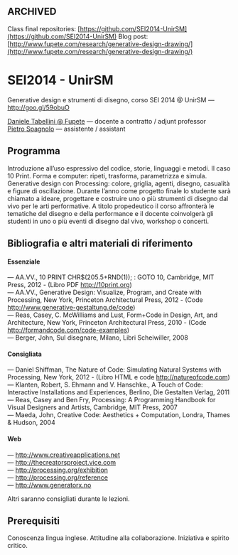 ARCHIVED
--------
Class final repositories: [https://github.com/SEI2014-UnirSM](https://github.com/SEI2014-UnirSM)
Blog post: [http://www.fupete.com/research/generative-design-drawing/](http://www.fupete.com/research/generative-design-drawing/)

SEI2014 - UnirSM
========
Generative design e strumenti di disegno, corso SEI 2014 @ UnirSM — http://goo.gl/59obuO

[Daniele Tabellini @ Fupete](https://github.com/Fupete) — docente a contratto / adjunt professor   
[Pietro Spagnolo](https://github.com/calzinispaiati) — assistente / assistant

Programma
---------
Introduzione all’uso espressivo del codice, storie, linguaggi e metodi.
Il caso 10 Print. Forma e computer: ripeti, trasforma, parametrizza e simula.
Generative design con Processing: colore, griglia, agenti, disegno, casualità e figure di oscillazione. Durante l’anno come progetto finale lo studente sarà chiamato a ideare, progettare e costruire uno o più strumenti di disegno dal vivo per le arti performative. A titolo propedeutico il corso affronterà le tematiche del disegno e della performance e il docente coinvolgerà gli studenti in uno o più eventi di disegno dal vivo, workshop o concerti. 

Bibliografia e altri materiali di riferimento 
---------

#### Essenziale

— AA.VV., 10 PRINT CHR$(205.5+RND(1)); : GOTO 10, Cambridge, MIT Press, 2012 - (Libro PDF http://10print.org)  
— AA.VV., Generative Design: Visualize, Program, and Create with Processing, New York, Princeton Architectural Press, 2012 - (Code http://www.generative-gestaltung.de/code)  
— Reas, Casey, C. McWilliams and Lust, Form+Code in Design, Art, and Architecture, New York, Princeton Architectural Press, 2010 - (Code http://formandcode.com/code-examples)  
— Berger, John, Sul disegnare, Milano, Libri Scheiwiller, 2008  

#### Consigliata

— Daniel Shiffman, The Nature of Code: Simulating Natural Systems with Processing, New York, 2012 - (Libro HTML e code http://natureofcode.com)  
— Klanten, Robert, S. Ehmann and V. Hanschke., A Touch of Code: Interactive Installations and Experiences, Berlino, Die Gestalten Verlag, 2011  
— Reas, Casey and Ben Fry, Processing: A Programming Handbook for Visual Designers and Artists, Cambridge, MIT Press, 2007  
— Maeda, John, Creative Code: Aesthetics + Computation, Londra, Thames & Hudson, 2004  

#### Web

— http://www.creativeapplications.net  
— http://thecreatorsproject.vice.com  
— http://processing.org/exhibition  
— http://processing.org/reference  
— http://www.generatorx.no  

Altri saranno consigliati durante le lezioni.


Prerequisiti
---------
Conoscenza lingua inglese. Attitudine alla collaborazione. Iniziativa e spirito critico.

